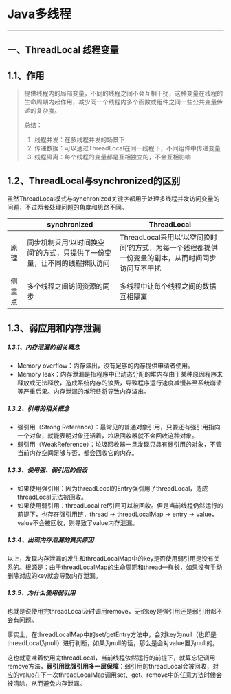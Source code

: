 # Java多线程

-------

## 一、ThreadLocal 线程变量

## 1.1、作用

> 提供线程内的局部变量，不同的线程之间不会互相干扰，这种变量在线程的生命周期内起作用，减少同一个线程内多个函数或组件之间一些公共变量传递的复杂度。
>
> 总结：
>
> 1. 线程并发：在多线程并发的场景下
> 2. 传递数据：可以通过ThreadLocal在同一线程下，不同组件中传递变量
> 3. 线程隔离：每个线程的变量都是互相独立的，不会互相影响

## 1.2、ThreadLocal与synchronized的区别

​	虽然ThreadLocal模式与synchronized关键字都用于处理多线程并发访问变量的问题，不过两者处理问题的角度和思路不同。

|        | synchronized                                                 | ThreadLocal                                                  |
| ------ | ------------------------------------------------------------ | ------------------------------------------------------------ |
| 原理   | 同步机制采用‘以时间换空间’的方式，只提供了一份变量，让不同的线程排队访问 | ThreadLocal采用以‘以空间换时间’的方式，为每一个线程都提供一份变量的副本，从而时间同步访问互不干扰 |
| 侧重点 | 多个线程之间访问资源的同步                                   | 多线程中让每个线程之间的数据 互相隔离                        |

## 1.3、弱应用和内存泄漏

##### 1.3.1、内存泄漏的相关概念

- Memory overflow：内存溢出，没有足够的内存提供申请者使用。
- Memory leak：内存泄漏是指程序中已动态分配的堆内存由于某种原因程序未释放或无法释放，造成系统内存的浪费，导致程序运行速度减慢甚至系统崩溃等严重后果。内存泄漏的堆积终将导致内存溢出。

##### 1.3.2、引用的相关概念

- 强引用（Strong Reference）：最常见的普通对象引用，只要还有强引用指向一个对象，就能表明对象还活着，垃圾回收器就不会回收这种对象。
- 弱引用（WeakReference）：垃圾回收器一旦发现只具有弱引用的对象，不管当前内存空间足够与否，都会回收它的内存。

##### 1.3.3、使用强、弱引用的假设

- 如果使用强引用：因为threadLocal的Entry强引用了threadLocal，造成threadLocal无法被回收。
- 如果使用弱引用：threadLocal ref引用可以被回收。但是当前线程仍然运行的前提下，也存在强引用链，thread -> threadLocalMap -> entry -> value，value不会被回收，则导致了value内存泄漏。

##### 1.3.4、出现内存泄漏的真实原因

​	以上，发现内存泄漏的发生和threadLocalMap中的key是否使用弱引用是没有关系的。根源是：由于threadLocalMap的生命周期和thread一样长，如果没有手动删除对应的key就会导致内存泄漏。

##### 1.3.5、为什么使用弱引用

​	也就是说使用完threadLocal及时调用remove，无论key是强引用还是弱引用都不会有问题。

​	事实上，在threadLocalMap中的set/getEntry方法中，会对key为null（也即是threadLocal为null）进行判断，如果为null的话，那么是会对value置为null的。

​	这也就意味着使用完threadLocal，当前线程依然运行的前提下，就算忘记调用remove方法，**弱引用比强引用多一层保障**：弱引用的threadLocal会被回收，对应的value在下一次threadLocalMap调用set、get、remove中的任意方法时候会被清除，从而避免内存泄漏。


